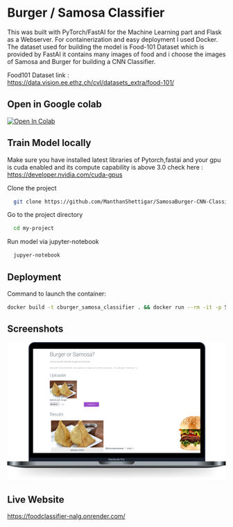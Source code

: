 
# Burger / Samosa Classifier

This was built with PyTorch/FastAI for the Machine Learning part and Flask as a Webserver. 
For containerization and easy deployment I used Docker.
The dataset used for building the model is Food-101 Dataset which is provided by FastAI
it contains many images of food and i choose the images of Samosa and Burger for building a CNN Classifier.

Food101 Dataset link : https://data.vision.ee.ethz.ch/cvl/datasets_extra/food-101/

## Open in Google colab

[![Open In Colab](https://colab.research.google.com/assets/colab-badge.svg)](https://colab.research.google.com/drive/1XkYIN_CO_MkoxYRTL44x661P9uXmyFX6#scrollTo=FxzIJWfEkKD8)

## Train Model locally 

Make sure you have installed latest libraries of Pytorch,fastai and your gpu is cuda enabled and its compute capability is above 3.0
check here : https://developer.nvidia.com/cuda-gpus

Clone the project

```bash
  git clone https://github.com/ManthanShettigar/SamosaBurger-CNN-Classifier.git
```

Go to the project directory

```bash
  cd my-project
```

Run model via jupyter-notebook

```bash
  jupyer-notebook
```

  
## Deployment

Command to launch the container:
```bash
docker build -t cburger_samosa_classifier . && docker run --rm -it -p 5000:5000 burger_samosa_classifier

```

  
## Screenshots

![App Screenshot](Burger-or-Samosa.png)


## Live Website

https://foodclassifier-nalg.onrender.com/

